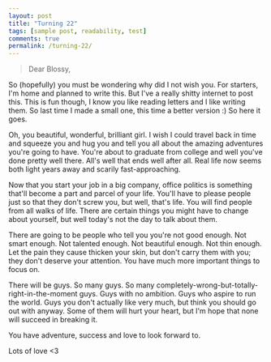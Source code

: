 ```yaml
---
layout: post
title: "Turning 22"
tags: [sample post, readability, test]
comments: true
permalink: /turning-22/
---
```


> Dear Blossy,

So (hopefully) you must be wondering why did I not wish you. For starters, I'm home and planned to write this. But I've a really shitty internet to post this. This is fun though, I know you like reading letters and I like writing them. So last time I made a small one, this time a better version :) So here it goes.

Oh, you beautiful, wonderful, brilliant girl. I wish I could travel back in time and squeeze you and hug you and tell you all about the amazing adventures you're going to have. You're about to graduate from college and well you've done pretty well there. All's well that ends well after all. Real life now seems both light years away and scarily fast-approaching. 

Now that you start your job in a big company, office politics is something that'll become a part and parcel of your life. You'll have to please people just so that they don't screw you, but well, that's life. You will find people from all walks of life. There are certain things you might have to change about yourself, but well today's not the day to talk about them.

There are going to be people who tell you you're not good enough. Not smart enough. Not talented enough. Not beautiful enough. Not thin enough. Let the pain they cause thicken your skin, but don't carry them with you; they don't deserve your attention. You have much more important things to focus on.

There will be guys. So many guys. So many completely-wrong-but-totally-right-in-the-moment guys. Guys with no ambition. Guys who aspire to run the world. Guys you don't actually like very much, but think you should go out with anyway. Some of them will hurt your heart, but I'm hope that none will succeed in breaking it.

You have adventure, success and love to look forward to.

Lots of love
<3

